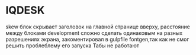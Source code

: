 # IQDESK

skew блок скрывает заголовок на главной странице вверху, 
расстояние между блоками development сложно сделать одинаковым на разных разрешениях экрана,
закоментировал в gulpfile fontgen,так как не смог решить проблеблему его запуска
Табы не работают
